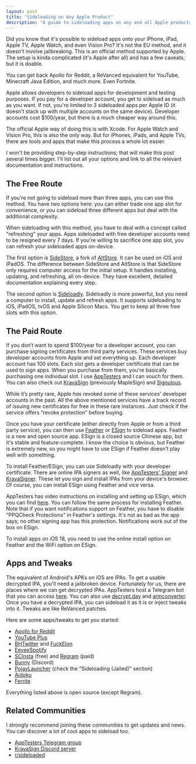 ```yaml
---
layout: post
title: "Sideloading on Any Apple Product"
description: "A guide to sideloading apps on any and all Apple products."
---
```


Did you know that it's possible to sideload apps onto your iPhone, iPad, Apple TV, Apple Watch, and even Vision Pro? It's not the EU method, and it doesn't involve jailbreaking. This is an official method supported by Apple. The setup is kinda complicated (it's Apple after all) and has a few caveats, but it is doable.

You can get back Apollo for Reddit, a ReVanced equivalent for YouTube, Minecraft Java Edition, and much more. Even Fortnite.

Apple allows developers to sideload apps for development and testing purposes. If you pay for a developer account, you get to sideload as much as you want. If not, you're limited to 3 sideloaded apps per Apple ID (it doesn't stack up with multiple accounts on the same device). Developer accounts cost $100/year, but there is a much cheaper way around this.

The official Apple way of doing this is with Xcode. For Apple Watch and Vision Pro, this is also the only way. But for iPhones, iPads, and Apple TVs, there are tools and apps that make this process a whole lot easier.

I won't be providing step-by-step instructions; that will make this post several times bigger. I'll list out all your options and link to all the relevant documentation and instructions.

## The Free Route

If you're not going to sideload more than three apps, you can use this method. You have two options here: you can either trade one app slot for convenience, or you can sideload three different apps but deal with the additional complexity.

When sideloading with this method, you have to deal with a concept called "refreshing" your apps. Apps sideloaded with free developer accounts need to be resigned every 7 days. If you're willing to sacrifice one app slot, you can refresh your sideloaded apps on-device.

The first option is [SideStore](https://sidestore.io/), a fork of [AltStore](https://altstore.io/). It can be used on iOS and iPadOS. The difference between SideStore and AltStore is that SideStore only requires computer access for the initial setup. It handles installing, updating, and refreshing, all on-device. They have excellent, detailed documentation explaining every step.

The second option is [Sideloadly](https://sideloadly.io/). Sideloadly is more powerful, but you need a computer to install, update and refresh apps. It supports sideloading to iOS, iPadOS, tvOS and Apple Silicon Macs. You get to keep all three free slots with this option.

## The Paid Route

If you don’t want to spend $100/year for a developer account, you can purchase signing certificates from third party services. These services buy developer accounts from Apple and set everything up. Each developer account has 100 slots. Each slot gets a developer certificate that can be used to sign apps. When you purchase from them, you're basically purchasing one individual slot. I use [AppTesters](https://apptesters.org/) and I can vouch for them. You can also check out [KravaSign](https://kravasign.com/) (previously MapleSign) and [Signulous](https://www.signulous.com/).

While it’s pretty rare, Apple _has_ revoked some of these services’ developer accounts in the past. All the above mentioned services have a track record of issuing new certificates for free in these rare instances. Just check if the service offers “revoke protection” before buying.

Once you have your certificate (either directly from Apple or from a third party service), you can then use [Feather](https://github.com/khcrysalis/Feather) or [ESign](https://esign.yyyue.xyz/) to sideload apps. Feather is a new and open source app. ESign is a closed source Chinese app, but it's stable and feature-complete. I know the choice is obvious, but Feather is extremely new, so you might have to use ESign if Feather doesn't play well with something.

To install Feather/ESign, you can use Sideloadly with your developer certificate. There are online IPA signers as well, like [AppTesters' Signer](https://sign.apptesters.org/) and [KravaSigner](https://sign.kravasign.com/). These let you sign and install IPAs from your device's browser. Of course, you can install ESign using Feather and vice versa.

AppTesters has video instructions on installing and setting up ESign, which you can find [here](https://apptesters.org/instructions/). You can follow the same process for installing Feather. Note that if you want notifications support on Feather, you have to disable "PPQCheck Protections" in Feather's settings. It's not as bad as the app says; no other signing app has this protection. Notifications work out of the box on ESign.

To install apps on iOS 18, you need to use the online install option on Feather and the WiFi option on ESign.

## Apps and Tweaks

The equivalent of Android's APKs on iOS are IPAs. To get a usable decrypted IPA, you'll need a jailbroken device. Fortunately for us, there are places where we can get decrypted IPAs. AppTesters host a Telegram bot that you can access [here](https://t.me/AppleTesters/58881). You can also use [decrypt.day](https://decrypt.day/) and [armconverter](https://armconverter.com/decryptedappstore/us). Once you have a decrypted IPA, you can sideload it as it is or inject tweaks into it. Tweaks are like ReVanced patches.

Here are some apps/tweaks to get you started:

- [Apollo for Reddit](https://balackburn.github.io/Apollo/)
- [YouTube Plus](https://github.com/dayanch96/YTLite)
- [BHTwitter](https://github.com/BandarHL/BHTwitter) and [FuckElon](https://github.com/ghl3m0n/FuckElon/)
- [EeveeSpotify](https://github.com/whoeevee/EeveeSpotify)
- [SCInsta](https://github.com/SoCuul/SCInsta) (free) and [Regram](https://regram.fouadraheb.com/) (paid)
- [Bunny](https://github.com/pyoncord/BunnyTweak) (Discord)
- [PojavLauncher](https://pojavlauncherteam.github.io/INSTALL.html#ios) (check the "Sideloading (Jailed)" section)
- [Aidoku](https://aidoku.app/)
- [Ferrite](https://www.kingbri.dev/ferrite)

Everything listed above is open source (except Regram).

## Related Communities

I strongly recommend joining these communities to get updates and news. You can discover a lot of cool apps to sideload too.

- [AppTesters Telegram group](https://t.me/AppleTesters)
- [KravaSign Discord server](https://discord.gg/kravasign)
- [r/sideloaded](https://reddit.com/r/sideloaded)
